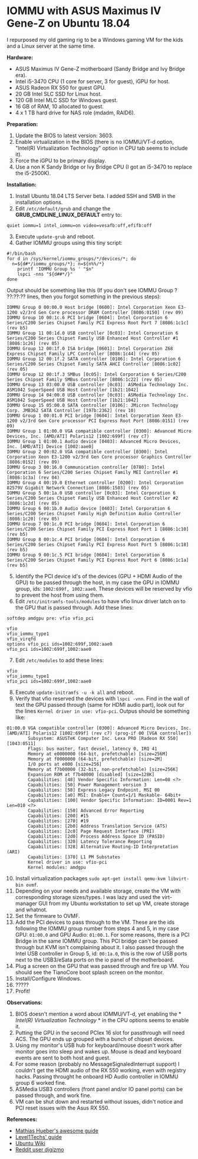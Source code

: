 # IOMMU with ASUS Maximus IV Gene-Z on Ubuntu 18.04


I repurposed my old gaming rig to be a Windows gaming VM for the kids and a Linux server at the same time.


**Hardware:**
- ASUS Maximus IV Gene-Z motherboard (Sandy Bridge and Ivy Bridge era).
- Intel i5-3470 CPU (1 core for server, 3 for guest), iGPU for host.
- ASUS Radeon RX 550 for guest GPU.
- 20 GB Intel SLC SSD for Linux host.
- 120 GB Intel MLC SSD for Windows guest.
- 16 GB of RAM, 10 allocated to guest.
- 4 x 1 TB hard drive for NAS role (mdadm, RAID6).


**Preparation:**
1. Update the BIOS to latest version: 3603.
2. Enable virtualization in the BIOS (there is no IOMMU/VT-d option, "Intel(R) Virtualization Technology" option in CPU tab seems to include it).
3. Force the iGPU to be primary display.
4. Use a non K Sandy Bridge or Ivy Bridge CPU (I got an i5-3470 to replace the i5-2500K).


**Installation:**
1. Install Ubuntu 18.04 LTS Server beta. I added SSH and SMB in the installation options.
2. Edit `/etc/default/grub` and change the **GRUB_CMDLINE_LINUX_DEFAULT** entry to:
```
quiet iommu=1 intel_iommu=on video=vesafb:off,efifb:off
```
3. Execute ```update-grub``` and reboot.
4. Gather IOMMU groups using this tiny script:
```
#!/bin/bash
for d in /sys/kernel/iommu_groups/*/devices/*; do
  n=${d#*/iommu_groups/*}; n=${n%%/*}
    printf 'IOMMU Group %s ' "$n"
    lspci -nns "${d##*/}"
done
```

Output should be something like this (If you don't see IOMMU Group ? ??:??:?? lines, then you forgot something in the previous steps):
```
IOMMU Group 0 00:00.0 Host bridge [0600]: Intel Corporation Xeon E3-1200 v2/3rd Gen Core processor DRAM Controller [8086:0150] (rev 09)
IOMMU Group 10 00:1c.6 PCI bridge [0604]: Intel Corporation 6 Series/C200 Series Chipset Family PCI Express Root Port 7 [8086:1c1c] (rev b5)
IOMMU Group 11 00:1d.0 USB controller [0c03]: Intel Corporation 6 Series/C200 Series Chipset Family USB Enhanced Host Controller #1 [8086:1c26] (rev 05)
IOMMU Group 12 00:1f.0 ISA bridge [0601]: Intel Corporation Z68 Express Chipset Family LPC Controller [8086:1c44] (rev 05)
IOMMU Group 12 00:1f.2 SATA controller [0106]: Intel Corporation 6 Series/C200 Series Chipset Family SATA AHCI Controller [8086:1c02] (rev 05)
IOMMU Group 12 00:1f.3 SMBus [0c05]: Intel Corporation 6 Series/C200 Series Chipset Family SMBus Controller [8086:1c22] (rev 05)
IOMMU Group 13 03:00.0 USB controller [0c03]: ASMedia Technology Inc. ASM1042 SuperSpeed USB Host Controller [1b21:1042]
IOMMU Group 14 04:00.0 USB controller [0c03]: ASMedia Technology Inc. ASM1042 SuperSpeed USB Host Controller [1b21:1042]
IOMMU Group 15 05:00.0 SATA controller [0106]: JMicron Technology Corp. JMB362 SATA Controller [197b:2362] (rev 10)
IOMMU Group 1 00:01.0 PCI bridge [0604]: Intel Corporation Xeon E3-1200 v2/3rd Gen Core processor PCI Express Root Port [8086:0151] (rev 09)
IOMMU Group 1 01:00.0 VGA compatible controller [0300]: Advanced Micro Devices, Inc. [AMD/ATI] Polaris12 [1002:699f] (rev c7)
IOMMU Group 1 01:00.1 Audio device [0403]: Advanced Micro Devices, Inc. [AMD/ATI] Device [1002:aae0]
IOMMU Group 2 00:02.0 VGA compatible controller [0300]: Intel Corporation Xeon E3-1200 v2/3rd Gen Core processor Graphics Controller [8086:0152] (rev 09)
IOMMU Group 3 00:16.0 Communication controller [0780]: Intel Corporation 6 Series/C200 Series Chipset Family MEI Controller #1 [8086:1c3a] (rev 04)
IOMMU Group 4 00:19.0 Ethernet controller [0200]: Intel Corporation 82579V Gigabit Network Connection [8086:1503] (rev 05)
IOMMU Group 5 00:1a.0 USB controller [0c03]: Intel Corporation 6 Series/C200 Series Chipset Family USB Enhanced Host Controller #2 [8086:1c2d] (rev 05)
IOMMU Group 6 00:1b.0 Audio device [0403]: Intel Corporation 6 Series/C200 Series Chipset Family High Definition Audio Controller [8086:1c20] (rev 05)
IOMMU Group 7 00:1c.0 PCI bridge [0604]: Intel Corporation 6 Series/C200 Series Chipset Family PCI Express Root Port 1 [8086:1c10] (rev b5)
IOMMU Group 8 00:1c.4 PCI bridge [0604]: Intel Corporation 6 Series/C200 Series Chipset Family PCI Express Root Port 5 [8086:1c18] (rev b5)
IOMMU Group 9 00:1c.5 PCI bridge [0604]: Intel Corporation 6 Series/C200 Series Chipset Family PCI Express Root Port 6 [8086:1c1a] (rev b5)
```
5. Identify the PCI device id's of the devices (GPU + HDMI Audio of the GPU) to be passed through the host, in my case the GPU in IOMMU group, ids: ```1002:699f, 1002:aae0```. These devices will be reserved by vfio to prevent the host from using them.
6. Edit `/etc/initramfs-tools/modules` to have vfio linux driver latch on to the GPU that is passed through. Add these lines:
```
softdep amdgpu pre: vfio vfio_pci

vfio
vfio_iommu_type1
vfio_virqfd
options vfio_pci ids=1002:699f,1002:aae0
vfio_pci ids=1002:699f,1002:aae0
```
7. Edit `/etc/modules` to add these lines:
```
vfio
vfio_iommu_type1
vfio_pci ids=1002:699f,1002:aae0
```
8. Execute ```update-initramfs -u -k all``` and reboot.
9. Verify that vfio reserved the devices with ```lspci -vnn```. Find in the wall of text the GPU passed through (same for HDMI audio part), look out for the lines ```Kernel driver in use: vfio-pci```. Outpus should be something like:
```
01:00.0 VGA compatible controller [0300]: Advanced Micro Devices, Inc. [AMD/ATI] Polaris12 [1002:699f] (rev c7) (prog-if 00 [VGA controller])
        Subsystem: ASUSTeK Computer Inc. Lexa PRO [Radeon RX 550] [1043:0511]
        Flags: bus master, fast devsel, latency 0, IRQ 41
        Memory at e0000000 (64-bit, prefetchable) [size=256M]
        Memory at f0000000 (64-bit, prefetchable) [size=2M]
        I/O ports at e000 [size=256]
        Memory at f7b00000 (32-bit, non-prefetchable) [size=256K]
        Expansion ROM at f7b40000 [disabled] [size=128K]
        Capabilities: [48] Vendor Specific Information: Len=08 <?>
        Capabilities: [50] Power Management version 3
        Capabilities: [58] Express Legacy Endpoint, MSI 00
        Capabilities: [a0] MSI: Enable+ Count=1/1 Maskable- 64bit+
        Capabilities: [100] Vendor Specific Information: ID=0001 Rev=1 Len=010 <?>
        Capabilities: [150] Advanced Error Reporting
        Capabilities: [200] #15
        Capabilities: [270] #19
        Capabilities: [2b0] Address Translation Service (ATS)
        Capabilities: [2c0] Page Request Interface (PRI)
        Capabilities: [2d0] Process Address Space ID (PASID)
        Capabilities: [320] Latency Tolerance Reporting
        Capabilities: [328] Alternative Routing-ID Interpretation (ARI)
        Capabilities: [370] L1 PM Substates
        Kernel driver in use: vfio-pci
        Kernel modules: amdgpu
```
10. Install virtualization packages ```sudo apt-get install qemu-kvm libvirt-bin ovmf```.
11. Depending on your needs and available storage, create the VM with corresponding storage sizes/types. I was lazy and used the virt-manager GUI from my Ubuntu workstation to set up VM, create storage and whatnot.
12. Set the firmware to OVMF.
13. Add the PCI devices to pass through to the VM. These are the ids following the IOMMU group number from steps 4 and 5, in my case GPU: ```01:00.0``` and GPU Audio: ```01:00.1```. For some reasons, there is a PCI Bridge in the same IOMMU group. This PCI bridge can't be passed through but KVM isn't complaining about it. I also passed through the Intel USB controller in Group 5, id: ```00:1a.0```, this is the row of USB ports next to the USB3/eSata ports on the io panel of the motherboard.
14. Plug a screen on the GPU that was passed through and fire up VM. You should see the TianoCore boot splash screen on the monitor.
15. Install/Configure Windows.
16. ?????
17. Profit!


**Observations:**
1. BIOS doesn't mention a word about IOMMU/VT-d, yet enabling the * *Intel(R) Virtualization Technology* * in the CPU options seems to enable it.
2. Putting the GPU in the second PCIex 16 slot for passthrough will need ACS. The GPU ends up grouped with a bunch of chipset devices.
3. Using my monitor's USB hub for keyboard/mouse doesn't work after monitor goes into sleep and wakes up. Mouse is dead and keyboard events are sent to both host and guest.
4. For some reason (probably no MessageSignaledInterrupt support) I couldn't get the HDMI audio of the RX 550 working, even with registry hacks. Passing throught he onboard HD Audio controller in IOMMU group 6 worked fine.
5. ASMedia USB3 controllers (front panel and/or IO panel ports) can be passed through, and work fine.
6. VM can be shut down and restarted without issues, didn't notice and PCI reset issues with the Asus RX 550.


**References:**
- [Mathias Hueber's awesome guide](http://mathiashueber.com/amd-ryzen-based-passthrough-setup-between-xubuntu-16-04-and-windows-10/)
- [Level1Techs' guide](https://level1techs.com/article/ryzen-gpu-passthrough-setup-guide-fedora-26-windows-gaming-linux)
- [Ubuntu Wiki](https://help.ubuntu.com/community/KVM)
- [Reddit user djgizmo](https://www.reddit.com/r/virtualization/comments/4bsnob/just_a_fyi_the_asus_maximus_iv_genez_supports_vtd/)

